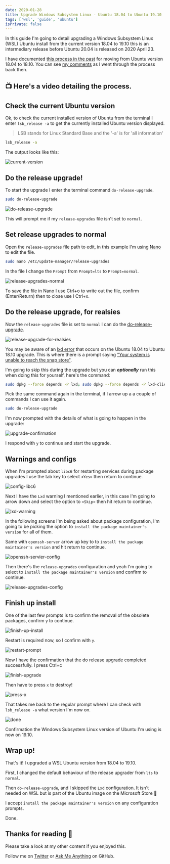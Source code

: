 ```yaml
---
date: 2020-01-28
title: Upgrade Windows Subsystem Linux - Ubuntu 18.04 to Ubuntu 19.10
tags: ['wsl', 'guide', 'ubuntu']
isPrivate: false
---
```


<script>
  import YouTube from '$lib/components/youtube.svelte'
</script>

In this guide I'm going to detail upgrading a Windows Subsystem Linux
(WSL) Ubuntu install from the current version 18.04 to 19.10 this is
an intermediary release before Ubuntu 20.04 is released on 2020
April 23.

I have documented [this process in the past] for moving from Ubuntu
version 18.04 to 18.10. You can see [my comments] as I went through
the process back then.

## 📺 Here's a video detailing the process.

<YouTube youTubeId="IErQ4RnzPOg" />

## Check the current Ubuntu version

Ok, to check the current installed version of Ubuntu from the terminal
I enter `lsb_release -a` to get the currently installed Ubuntu version
displayed.

> LSB stands for Linux Standard Base and the '-a' is for 'all
> information'

```bash
lsb_release -a
```

The output looks like this:

![current-version](./current-version.png)

## Do the release upgrade!

To start the upgrade I enter the terminal command
`do-release-upgrade`.

```bash
sudo do-release-upgrade
```

![do-release-upgrade](./do-release-upgrade.png)

This will prompt me if my `release-upgrades` file isn't set to
`normal`.

## Set release upgrades to normal

Open the `release-upgrades` file path to edit, in this example I'm
using [Nano] to edit the file.

```bash
sudo nano /etc/update-manager/release-upgrades
```

In the file I change the `Prompt` from `Prompt=lts` to
`Prompt=normal`.

![release-upgrades-normal](./release-upgrades-normal.png)

To save the file in Nano I use Ctrl+o to write out the file, confirm
(Enter/Return) then to close use I Ctrl+x.

## Do the release upgrade, for realsies

Now the `release-upgrades` file is set to `normal` I can do the
[do-release-upgrade].

![release-upgrade-for-realsies](./release-upgrade-for-realsies.png)

You may be aware of an [lxd error] that occurs on the Ubuntu 18.04 to
Ubuntu 18.10 upgrade. This is where there is a prompt saying ["Your
system is unable to reach the snap store"].

I'm going to skip this during the upgrade but you can _**optionally**_
run this when doing this for yourself, here's the command:

```bash
sudo dpkg --force depends -P lxd; sudo dpkg --force depends -P lxd-client
```

Pick the same command again in the terminal, if I arrow up a a couple
of commands I can use it again.

```bash
sudo do-release-upgrade
```

I'm now prompted with the details of what is going to happen in the
upgrade:

![upgrade-confirmation](./upgrade-confirmation.png)

I respond with `y` to continue and start the upgrade.

## Warnings and configs

When I'm prompted about `libc6` for restarting services during package
upgrades I use the tab key to select `<Yes>` then return to continue.

![config-libc6](./config-libc6.png)

Next I have the `Lxd` warning I mentioned earlier, in this case I'm
going to arrow down and select the option to `<Skip>` then hit return
to continue.

![lxd-warning](./lxd-warning.png)

In the following screens I'm being asked about package configuration,
I'm going to be picking the option to
`install the package maintainer's version` for all of them.

Same with `openssh-server` arrow up key to to
`install the package maintainer's version` and hit return to continue.

![openssh-servier-config](./openssh-servier-config.png)

Then there's the `release-upgrades` configuration and yeah I'm going
to select to `install the package maintainer's version` and confirm to
continue.

![release-upgrades-config](./release-upgrades-config.png)

## Finish up install

One of the last few prompts is to confirm the removal of the obsolete
packages, confirm `y` to continue.

![finish-up-install](./finish-up-install.png)

Restart is required now, so I confirm with `y`.

![restart-prompt](./restart-prompt.png)

Now I have the confirmation that the do release upgrade completed
successfully. I press Ctrl+c

![finish-upgrade](./finish-upgrade.png)

Then have to press `x` to destroy!

![press-x](./press-x.png)

That takes me back to the regular prompt where I can check with
`lsb_release -a` what version I'm now on.

![done](./done.png)

Confirmation the Windows Subsystem Linux version of Ubuntu I'm using
is now on 19.10.

## Wrap up!

That's it! I upgraded a WSL Ubuntu version from 18.04 to 19.10.

First, I changed the default behaviour of the release upgrader from
`lts` to `normal`.

Then `do-release-upgrade`, and I skipped the `Lxd` configuration. It
isn't needed on WSL but is part of the Ubuntu image on the Microsoft
Store 🤔

I accept `install the package maintainer's version` on any
configuration prompts.

Done.

## Thanks for reading 🙏

Please take a look at my other content if you enjoyed this.

Follow me on [Twitter] or [Ask Me Anything] on GitHub.

<!-- Links -->

[twitter]: https://twitter.com/spences10
[ask me anything]: https://github.com/spences10/ama
[this process in the past]:
  https://scottspence.com/2019/04/01/update-wsl-from-18.04-18.10/
[my comments]: https://dev.to/spences10/comment/9n19
[do-release-upgrade]:
  https://help.ubuntu.com/lts/serverguide/installing-upgrading.html
[nano]: https://help.ubuntu.com/community/Nano
[lxd error]: https://dev.to/spences10/comment/9n3j
["your system is unable to reach the snap store"]:
  https://askubuntu.com/questions/1119301/your-system-is-unable-to-reach-the-snap-store
